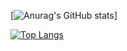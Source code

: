 
[![Anurag's GitHub stats](https://github-readme-stats.vercel.app/api?username=juanosccomori&theme=dark&show_icons=true)]

[![Top Langs](https://github-readme-stats.vercel.app/api/top-langs/?username=juanosccomori&layout=compact&theme=dark&show_icons=true)](https://github.com/anuraghazra/github-readme-stats)

<!--
**juanosccomori/juanosccomori** is a ✨ _special_ ✨ repository because its `README.md` (this file) appears on your GitHub profile.

Here are some ideas to get you started:

- 🔭 I’m currently working on my new projects
- 🌱 I’m currently learning backend
- 👯 I’m looking to collaborate on ...
- 🤔 I’m looking for help with ...
- 💬 Ask me about ...
- 📫 How to reach me: ...
- 😄 Pronouns: ...
-  Fun fact: ...
-->
